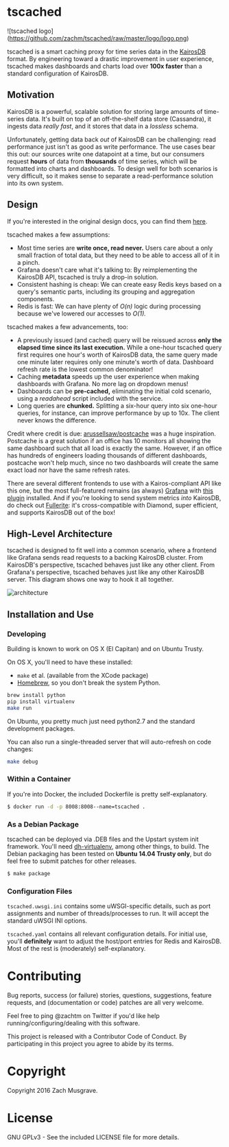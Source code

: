 # tscached

![tscached logo]
(https://github.com/zachm/tscached/raw/master/logo/logo.png)

tscached is a smart caching proxy for time series data in the [KairosDB](https://kairosdb.github.io/) format. By engineering toward a drastic improvement in user experience, tscached makes dashboards and charts load over **100x faster** than a standard configuration of KairosDB.

## Motivation

KairosDB is a powerful, scalable solution for storing large amounts of time-series data. It's built on top of an off-the-shelf data store (Cassandra), it ingests data *really fast*, and it stores that data in a *lossless* schema.

Unfortunately, getting data back *out* of KairosDB can be challenging: read performance just isn't as good as write performance. The use cases bear this out: our sources write one datapoint at a time, but our consumers request **hours** of data from **thousands** of time series, which will be formatted into charts and dashboards. To design well for both scenarios is very difficult, so it makes sense to separate a read-performance solution into its own system.

## Design

If you're interested in the original design docs, you can find them [here](https://github.com/zachm/tscached/blob/master/DESIGN.md).

tscached makes a few assumptions:
* Most time series are **write once, read never.** Users care about a only small fraction of total data, but they need to be able to access all of it in a pinch.
* Grafana doesn't care what it's talking to: By reimplementing the KairosDB API, tscached is truly a drop-in solution.
* Consistent hashing is cheap: We can create easy Redis keys based on a query's semantic parts, including its grouping and  aggregation components.
* Redis is fast: We can have plenty of *O(n)* logic during processing because we've lowered our accesses to *O(1).*

tscached makes a few advancements, too:
* A previously issued (and cached) query will be reissued across **only the elapsed time since its
last execution.** While a one-hour tscached query first requires one hour's worth of KairosDB data, the same query made one minute later requires only one minute's worth of data. Dashboard refresh rate is the lowest common denominator!
* Caching **metadata** speeds up the user experience when making dashboards with Grafana. No more lag on dropdown menus!
* Dashboards can be **pre-cached,** eliminating the initial cold scenario, using a *readahead* script included with the service.
* Long queries are **chunked.** Splitting a six-hour query into six one-hour queries, for instance, can improve performance by up to 10x. The client never knows the difference.

Credit where credit is due: [arussellsaw/postcache](https://github.com/arussellsaw/postcache) was a huge inspiration. Postcache is a great solution if an office has 10 monitors all showing the same dashboard such that all load is exactly the same. However, if an office has hundreds of engineers loading thousands of different dashboards, postcache won't help much, since no two dashboards will create the same exact load nor have the same refresh rates.

There are several different frontends to use with a Kairos-compliant API like this one, but the most full-featured remains (as always) [Grafana](http://grafana.org/) with [this plugin](https://github.com/grafana/kairosdb-datasource) installed. And if you're looking to send system metrics *into* KairosDB, do check out [Fullerite](http://github.com/Yelp/fullerite/): it's cross-compatible with Diamond, super efficient, and supports KairosDB out of the box!

## High-Level Architecture
tscached is designed to fit well into a common scenario, where a frontend like Grafana sends read requests to a backing KairosDB cluster. From KairosDB's perspective, tscached behaves just like any other client. From Grafana's perspective, tscached behaves just like any other KairosDB server. This diagram shows one way to hook it all together.

![architecture](https://github.com/zachm/tscached/raw/master/example_architecture.png)


## Installation and Use

### Developing

Building is known to work on OS X (El Capitan) and on Ubuntu Trusty.

On OS X, you'll need to have these installed:
* ```make``` et al. (available from the XCode package)
* [Homebrew](http://brew.sh/), so you don't break the system Python.
```bash
brew install python
pip install virtualenv
make run
```

On Ubuntu, you pretty much just need python2.7 and the standard development packages.

You can also run a single-threaded server that will auto-refresh on code changes:
```bash
make debug
```


### Within a Container
If you're into Docker, the included Dockerfile is pretty self-explanatory.
```bash
$ docker run -d -p 8008:8008--name=tscached .
```

### As a Debian Package
tscached can be deployed via .DEB files and the Upstart system init framework. You'll need [dh-virtualenv](https://github.com/spotify/dh-virtualenv), among other things, to build. The Debian packaging has been tested on **Ubuntu 14.04 Trusty only**, but do feel free to submit patches for other releases.
```bash
$ make package
```

### Configuration Files

```tscached.uwsgi.ini``` contains some uWSGI-specific details, such as port assignments and number of threads/processes to run. It will accept the standard uWSGI INI options.

```tscached.yaml``` contains all relevant configuration details. For initial use, you'll **definitely** want to adjust the host/port entries for Redis and KairosDB. Most of the rest is (moderately) self-explanatory.


# Contributing

Bug reports, success (or failure) stories, questions, suggestions, feature requests, and (documentation or code) patches are all very welcome.

Feel free to ping @zachtm on Twitter if you'd like help running/configuring/dealing with this software.

This project is released with a Contributor Code of Conduct. By participating in this project you agree to abide by its terms.

# Copyright

Copyright 2016 Zach Musgrave.

# License

GNU GPLv3 - See the included LICENSE file for more details.
